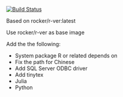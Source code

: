 [![Build Status](https://www.travis-ci.org/shizidushu/dockerfile.svg?branch=compact-r)](https://www.travis-ci.org/shizidushu/dockerfile)

Based on rocker/r-ver:latest

Use rocker/r-ver as base image

Add the the following:

- System package R or related depends on
- Fix the path for Chinese
- Add SQL Server ODBC driver
- Add tinytex
- Julia
- Python